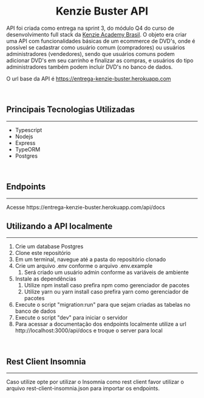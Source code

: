 <h1 align="center"><strong>Kenzie Buster API</strong></h1>

API foi criada como entrega na sprint 3, do módulo Q4 do curso de desenvolvimento full stack da [Kenzie Academy Brasil](www.kenzie.com.br). O objeto era criar uma API com funcionalidades básicas de um ecommerce de DVD's, onde é possível se cadastrar como usuário comum (compradores) ou usuários administradores (vendedores), sendo que usuários comuns podem adicionar DVD's em seu carrinho e finalizar as compras, e usuários do tipo administradores também podem incluir DVD's no banco de dados.

O url base da API é https://entrega-kenzie-buster.herokuapp.com

<br/>

## **Principais Tecnologias Utilizadas**

<hr/>

- Typescript
- Nodejs
- Express
- TypeORM
- Postgres

<br/>

## **Endpoints**

<hr/>
Acesse https://entrega-kenzie-buster.herokuapp.com/api/docs

<br/>

## **Utilizando a API localmente**

<hr/>

1. Crie um database Postgres
2. Clone este repositório
3. Em um terminal, navegue até a pasta do repositório clonado
4. Crie um arquivo .env conforme o arquivo .env.example
   1. Será criado um usuário admin conforme as variáveis de ambiente
5. Instale as dependências
   1. Utilize npm install caso prefira npm como gerenciador de pacotes
   2. Utilize yarn ou yarn install caso prefira yarn como gerenciador de pacotes
6. Execute o script "migration:run" para que sejam criadas as tabelas no banco de dados
7. Execute o script "dev" para iniciar o servidor
8. Para acessar a documentação dos endpoints localmente utilize a url http://localhost:3000/api/docs e troque o server para local

<br/>

## **Rest Client Insomnia**

<hr/>
Caso utilize opte por utilizar o Insomnia como rest client favor utilizar o arquivo rest-client-insomnia.json para importar os endpoints.
